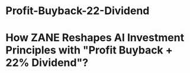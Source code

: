 # Profit-Buyback-22-Dividend
# How ZANE Reshapes AI Investment Principles with "Profit Buyback + 22% Dividend"?
